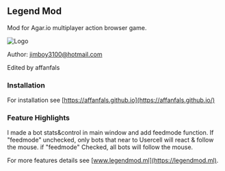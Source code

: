 ## Legend Mod 

Mod for Agar.io multiplayer action browser game.

![Logo](https://camo.githubusercontent.com/ef21ac672c9b42e4692641d931398cc74d26821f/68747470733a2f2f6a696d626f79333130302e6769746875622e696f2f62616e6e6572732f69636f6e6d6f64332e706e67)

Author: jimboy3100@hotmail.com

Edited by affanfals

### Installation
For installation see [https://affanfals.github.io](https://affanfals.github.io/)

### Feature Highlights
I made a bot stats&control in main window and add feedmode function. If "feedmode" unchecked, only bots that near to Usercell will react & follow the mouse. if "feedmode" Checked, all bots will follow the mouse. 


For more features details see [www.legendmod.ml](https://legendmod.ml).


